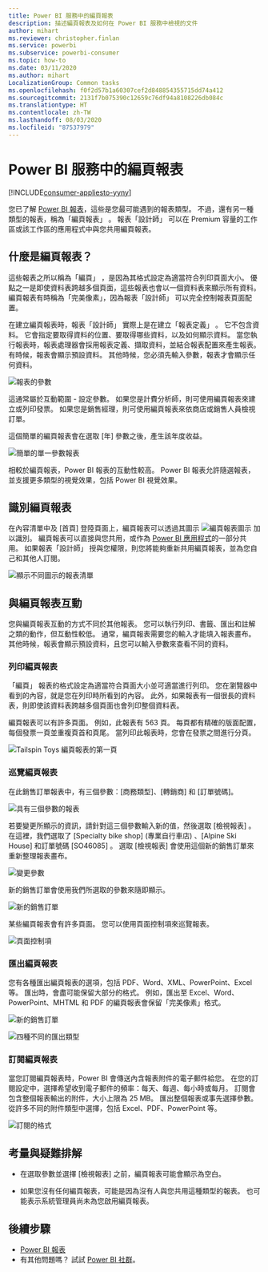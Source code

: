 ```yaml
---
title: Power BI 服務中的編頁報表
description: 描述編頁報表及如何在 Power BI 服務中檢視的文件
author: mihart
ms.reviewer: christopher.finlan
ms.service: powerbi
ms.subservice: powerbi-consumer
ms.topic: how-to
ms.date: 03/11/2020
ms.author: mihart
LocalizationGroup: Common tasks
ms.openlocfilehash: f0f2d57b1a60307cef2d848854355715dd74a412
ms.sourcegitcommit: 2131f7b075390c12659c76df94a8108226db084c
ms.translationtype: HT
ms.contentlocale: zh-TW
ms.lasthandoff: 08/03/2020
ms.locfileid: "87537979"
---
```

# <a name="paginated-reports-in-the-power-bi-service"></a>Power BI 服務中的編頁報表

[!INCLUDE[consumer-appliesto-yyny](../includes/consumer-appliesto-yyny.md)]

您已了解 [Power BI 報表](end-user-reports.md)，這些是您最可能遇到的報表類型。 不過，還有另一種類型的報表，稱為「編頁報表」  。 報表「設計師」  可以在 Premium 容量的工作區或該工作區的應用程式中與您共用編頁報表。 

## <a name="what-is-a-paginated-report"></a>什麼是編頁報表？

這些報表之所以稱為「編頁」  ，是因為其格式設定為適當符合列印頁面大小。 優點之一是即使資料表跨越多個頁面，這些報表也會以一個資料表來顯示所有資料。 編頁報表有時稱為「完美像素」，因為報表「設計師」  可以完全控制報表頁面配置。

在建立編頁報表時，報表「設計師」  實際上是在建立「報表定義」  。 它不包含資料。 它會指定要取得資料的位置、要取得哪些資料，以及如何顯示資料。 當您執行報表時，報表處理器會採用報表定義、擷取資料，並結合報表配置來產生報表。 有時候，報表會顯示預設資料。 其他時候，您必須先輸入參數，報表才會顯示任何資料。 

   ![報表的參數](./media/end-user-paginated-report/power-bi-report-parameters.png)

這通常屬於互動範圍 - 設定參數。 如果您是計費分析師，則可使用編頁報表來建立或列印發票。 如果您是銷售經理，則可使用編頁報表來依商店或銷售人員檢視訂單。 

這個簡單的編頁報表會在選取 [年]  參數之後，產生該年度收益。 

![簡單的單一參數報表](./media/end-user-paginated-report/power-bi-report-simple.png)

相較於編頁報表，Power BI 報表的互動性較高。 Power BI 報表允許隨選報表，並支援更多類型的視覺效果，包括 Power BI 視覺效果。

## <a name="identify-a-paginated-report"></a>識別編頁報表

在內容清單中及 [首頁] 登陸頁面上，編頁報表可以透過其圖示 ![編頁報表圖示](media/end-user-paginated-report/power-bi-report-icon.png) 加以識別。  編頁報表可以直接與您共用，或作為 [Power BI 應用程式](end-user-apps.md)的一部分共用。 如果報表「設計師」  授與您權限，則您將能夠重新共用編頁報表，並為您自己和其他人訂閱。

![顯示不同圖示的報表清單](./media/end-user-paginated-report/power-bi-report-list.png)

## <a name="interact-with-a-paginated-report"></a>與編頁報表互動

您與編頁報表互動的方式不同於其他報表。 您可以執行列印、書籤、匯出和註解之類的動作，但互動性較低。 通常，編頁報表需要您的輸入才能填入報表畫布。  其他時候，報表會顯示預設資料，且您可以輸入參數來查看不同的資料。

### <a name="print-a-paginated-report"></a>列印編頁報表

「編頁」  報表的格式設定為適當符合頁面大小並可適當進行列印。 您在瀏覽器中看到的內容，就是您在列印時所看到的內容。 此外，如果報表有一個很長的資料表，則即使該資料表跨越多個頁面也會列印整個資料表。 

編頁報表可以有許多頁面。 例如，此報表有 563 頁。 每頁都有精確的版面配置，每個發票一頁並重複頁首和頁尾。 當列印此報表時，您會在發票之間進行分頁。

   ![Tailspin Toys 編頁報表的第一頁](./media/end-user-paginated-report/power-bi-paginated-500.png)


### <a name="navigate-the-paginated-report"></a>巡覽編頁報表

在此銷售訂單報表中，有三個參數：[商務類型]、[轉銷商] 和 [訂單號碼]。 

![具有三個參數的報表](./media/end-user-paginated-report/power-bi-parameter.png)

若要變更所顯示的資訊，請針對這三個參數輸入新的值，然後選取 [檢視報表]  。 在這裡，我們選取了 [Specialty bike shop] \(專業自行車店\)  、[Alpine Ski House]  和訂單號碼 [SO46085]  。 選取 [檢視報表]  會使用這個新的銷售訂單來重新整理報表畫布。

![變更參數](./media/end-user-paginated-report/power-bi-order.png)

新的銷售訂單會使用我們所選取的參數來隨即顯示。 

![新的銷售訂單](./media/end-user-paginated-report/power-bi-new-order.png)

某些編頁報表會有許多頁面。  您可以使用頁面控制項來巡覽報表。 

![頁面控制項](./media/end-user-paginated-report/power-bi-page.png)

### <a name="export-the-paginated-report"></a>匯出編頁報表
您有各種匯出編頁報表的選項，包括 PDF、Word、XML、PowerPoint、Excel 等。 匯出時，會盡可能保留大部分的格式。 例如，匯出至 Excel、Word、PowerPoint、MHTML 和 PDF 的編頁報表會保留「完美像素」格式。 

![新的銷售訂單](./media/end-user-paginated-report/power-bi-exporting.png)

![四種不同的匯出類型](./media/end-user-paginated-report/power-bi-four.png)

### <a name="subscribe-to-the-paginated-report"></a>訂閱編頁報表
當您訂閱編頁報表時，Power BI 會傳送內含報表附件的電子郵件給您。 在您的訂閱設定中，選擇希望收到電子郵件的頻率：每天、每週、每小時或每月。 訂閱會包含整個報表輸出的附件，大小上限為 25 MB。 匯出整個報表或事先選擇參數。 從許多不同的附件類型中選擇，包括 Excel、PDF、PowerPoint 等。  

![訂閱的格式](./media/end-user-paginated-report/power-bi-export-list.png)

## <a name="considerations-and-troubleshooting"></a>考量與疑難排解

- 在選取參數並選擇 [檢視報表]  之前，編頁報表可能會顯示為空白。

- 如果您沒有任何編頁報表，可能是因為沒有人與您共用這種類型的報表。 也可能表示系統管理員尚未為您啟用編頁報表。 

 

## <a name="next-steps"></a>後續步驟
- [Power BI 報表](end-user-reports.md)
- 有其他問題嗎？ 試試 [Power BI 社群](https://community.powerbi.com/)。

